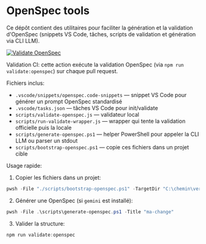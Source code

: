 # OpenSpec tools

Ce dépôt contient des utilitaires pour faciliter la génération et la validation d'OpenSpec (snippets VS Code, tâches, scripts de validation et génération via CLI LLM).

[![Validate OpenSpec](https://github.com/sebschopf/openspec-tools/actions/workflows/validate-openspec.yml/badge.svg)](https://github.com/sebschopf/openspec-tools/actions/workflows/validate-openspec.yml)

Validation CI: cette action exécute la validation OpenSpec (via `npm run validate:openspec`) sur chaque pull request.

Fichiers inclus:
- `.vscode/snippets/openspec.code-snippets` — snippet VS Code pour générer un prompt OpenSpec standardisé
- `.vscode/tasks.json` — tâches VS Code pour init/validate
- `scripts/validate-openspec.js` — validateur local
- `scripts/run-validate-wrapper.js` — wrapper qui tente la validation officielle puis la locale
- `scripts/generate-openspec.ps1` — helper PowerShell pour appeler la CLI LLM ou parser un stdout
- `scripts/bootstrap-openspec.ps1` — copie ces fichiers dans un projet cible

Usage rapide:

1. Copier les fichiers dans un projet:

```powershell
pwsh -File "./scripts/bootstrap-openspec.ps1" -TargetDir "C:\chemin\vers\mon-projet"
```

2. Générer une OpenSpec (si `gemini` est installé):

```powershell
pwsh -File .\scripts\generate-openspec.ps1 -Title "ma-change"
```

3. Valider la structure:

```powershell
npm run validate:openspec
```

